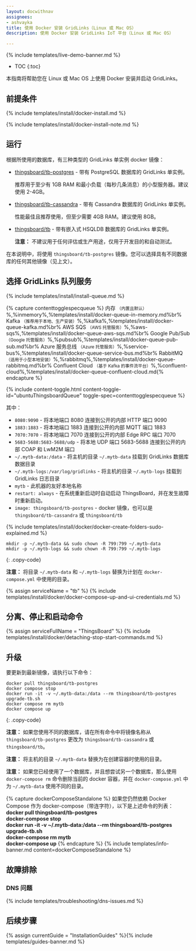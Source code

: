 ```yaml
---
layout: docwithnav
assignees:
- ashvayka
title: 使用 Docker 安装 GridLinks（Linux 或 Mac OS）
description: 使用 Docker 安装 GridLinks IoT 平台（Linux 或 Mac OS）

---
```


{% include templates/live-demo-banner.md %}

* TOC
{:toc}

本指南将帮助您在 Linux 或 Mac OS 上使用 Docker 安装并启动 GridLinks。


## 前提条件

{% include templates/install/docker-install.md %}

{% include templates/install/docker-install-note.md %}

## 运行

根据所使用的数据库，有三种类型的 GridLinks 单实例 docker 镜像：

* [thingsboard/tb-postgres](https://hub.docker.com/r/thingsboard/tb-postgres/) - 带有 PostgreSQL 数据库的 GridLinks 单实例。

    推荐用于至少有 1GB RAM 和最小负载（每秒几条消息）的小型服务器。建议使用 2-4GB。
* [thingsboard/tb-cassandra](https://hub.docker.com/r/thingsboard/tb-cassandra/) - 带有 Cassandra 数据库的 GridLinks 单实例。

    性能最佳且推荐使用，但至少需要 4GB RAM。建议使用 8GB。
* [thingsboard/tb](https://hub.docker.com/r/thingsboard/tb/) - 带有嵌入式 HSQLDB 数据库的 GridLinks 单实例。

    **注意：** 不建议用于任何评估或生产用途，仅用于开发目的和自动测试。

在本说明中，将使用 `thingsboard/tb-postgres` 镜像。您可以选择具有不同数据库的任何其他镜像（见上文）。

## 选择 GridLinks 队列服务

{% include templates/install/install-queue.md %}

{% capture contenttogglespecqueue %}
内存 <small>（内置且默认）</small>%,%inmemory%,%templates/install/docker-queue-in-memory.md%br%
Kafka <small>（推荐用于本地、生产安装）</small>%,%kafka%,%templates/install/docker-queue-kafka.md%br%
AWS SQS <small>（AWS 托管服务）</small>%,%aws-sqs%,%templates/install/docker-queue-aws-sqs.md%br%
Google Pub/Sub <small>（Google 托管服务）</small>%,%pubsub%,%templates/install/docker-queue-pub-sub.md%br%
Azure 服务总线 <small>（Azure 托管服务）</small>%,%service-bus%,%templates/install/docker-queue-service-bus.md%br%
RabbitMQ <small>（适用于小型本地安装）</small>%,%rabbitmq%,%templates/install/docker-queue-rabbitmq.md%br%
Confluent Cloud <small>（基于 Kafka 的事件流平台）</small>%,%confluent-cloud%,%templates/install/docker-queue-confluent-cloud.md{% endcapture %}

{% include content-toggle.html content-toggle-id="ubuntuThingsboardQueue" toggle-spec=contenttogglespecqueue %} 

其中：

- `8080:9090`            - 将本地端口 8080 连接到公开的内部 HTTP 端口 9090
- `1883:1883`            - 将本地端口 1883 连接到公开的内部 MQTT 端口 1883
- `7070:7070`            - 将本地端口 7070 连接到公开的内部 Edge RPC 端口 7070
- `5683-5688:5683-5688/udp`            - 将本地 UDP 端口 5683-5688 连接到公开的内部 COAP 和 LwM2M 端口
- `~/.mytb-data:/data`   - 将主机的目录 `~/.mytb-data` 挂载到 GridLinks 数据库数据目录
- `~/.mytb-logs:/var/log/gridlinks`   - 将主机的目录 `~/.mytb-logs` 挂载到 GridLinks 日志目录
- `mytb`             - 此机器的友好本地名称
- `restart: always`        - 在系统重新启动时自动启动 ThingsBoard，并在发生故障时重新启动。
- `image: thingsboard/tb-postgres`          - docker 镜像，也可以是 `thingsboard/tb-cassandra` 或 `thingsboard/tb`

{% include templates/install/docker/docker-create-folders-sudo-explained.md %}

```
mkdir -p ~/.mytb-data && sudo chown -R 799:799 ~/.mytb-data
mkdir -p ~/.mytb-logs && sudo chown -R 799:799 ~/.mytb-logs
```
{: .copy-code}

**注意：** 将目录 `~/.mytb-data` 和 `~/.mytb-logs` 替换为计划在 `docker-compose.yml` 中使用的目录。

{% assign serviceName = "tb" %}
{% include templates/install/docker/docker-compose-up-and-ui-credentials.md %}

## 分离、停止和启动命令

{% assign serviceFullName = "ThingsBoard" %}
{% include templates/install/docker/detaching-stop-start-commands.md %}

## 升级

要更新到最新镜像，请执行以下命令：

```
docker pull thingsboard/tb-postgres
docker compose stop
docker run -it -v ~/.mytb-data:/data --rm thingsboard/tb-postgres upgrade-tb.sh
docker compose rm mytb
docker compose up
```
{: .copy-code}

**注意：** 如果您使用不同的数据库，请在所有命令中将镜像名称从 `thingsboard/tb-postgres` 更改为 `thingsboard/tb-cassandra` 或 `thingsboard/tb`。

**注意：** 将主机的目录 `~/.mytb-data` 替换为在创建容器时使用的目录。

**注意：** 如果您已经使用了一个数据库，并且想尝试另一个数据库，那么使用 `docker-compose rm` 命令删除当前的 docker 容器，并在 `docker-compose.yml` 中为 `~/.mytb-data` 使用不同的目录。

{% capture dockerComposeStandalone %}
如果您仍然依赖 Docker Compose 作为 docker-compose（带连字符），以下是上述命令的列表：
<br>**docker pull thingsboard/tb-postgres**
<br>**docker-compose stop**
<br>**docker run -it -v ~/.mytb-data:/data --rm thingsboard/tb-postgres upgrade-tb.sh**
<br>**docker-compose rm mytb**
<br>**docker-compose up**
{% endcapture %}
{% include templates/info-banner.md content=dockerComposeStandalone %}

## 故障排除

### DNS 问题

{% include templates/troubleshooting/dns-issues.md %}

## 后续步骤

{% assign currentGuide = "InstallationGuides" %}{% include templates/guides-banner.md %}